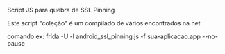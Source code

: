 Script JS para quebra de SSL Pinning

Este script "coleção" é um compilado de vários encontrados na net

comando ex:
	frida -U -l android_ssl_pinning.js -f sua-aplicacao.app --no-pause
